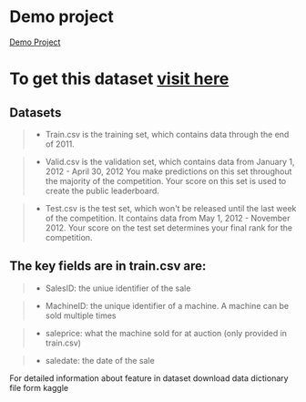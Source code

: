 # Demo project








[Demo Project](https://github.com/Sagarkeshave/demo_git#demo-project)







# To get this dataset [visit here](https://www.kaggle.com/competitions/bluebook-for-bulldozers/data)

## Datasets

>* Train.csv is the training set, which contains data through the end of 2011.

>* Valid.csv is the validation set, which contains data from January 1, 2012 - April 30, 2012 You make predictions on this set throughout the majority of the competition. Your score on this set is used to create the public leaderboard.

>* Test.csv is the test set, which won't be released until the last week of the competition. It contains data from May 1, 2012 - November 2012. Your score on the test set determines your final rank for the competition.

## The key fields are in train.csv are:

>* SalesID: the uniue identifier of the sale

>* MachineID: the unique identifier of a machine. A machine can be sold multiple times

>* saleprice: what the machine sold for at auction (only provided in train.csv)

>* saledate: the date of the sale

For detailed information about feature in dataset download data dictionary file form kaggle
